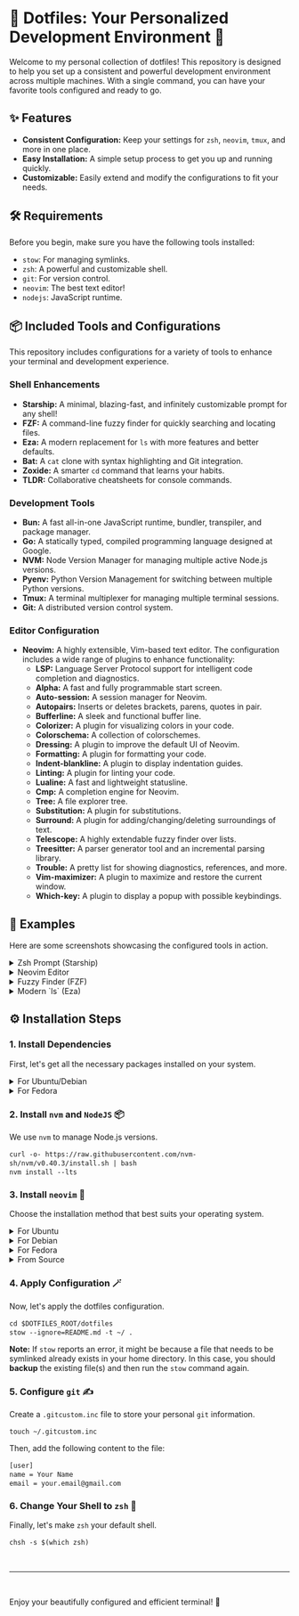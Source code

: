 # 🚀 Dotfiles: Your Personalized Development Environment 🚀

Welcome to my personal collection of dotfiles! This repository is designed to help you set up a consistent and powerful development environment across multiple machines. With a single command, you can have your favorite tools configured and ready to go.

## ✨ Features

-   **Consistent Configuration:** Keep your settings for `zsh`, `neovim`, `tmux`, and more in one place.
-   **Easy Installation:** A simple setup process to get you up and running quickly.
-   **Customizable:** Easily extend and modify the configurations to fit your needs.

## 🛠️ Requirements

Before you begin, make sure you have the following tools installed:

-   `stow`: For managing symlinks.
-   `zsh`: A powerful and customizable shell.
-   `git`: For version control.
-   `neovim`: The best text editor!
-   `nodejs`: JavaScript runtime.

## 📦 Included Tools and Configurations

This repository includes configurations for a variety of tools to enhance your terminal and development experience.

### Shell Enhancements

-   **Starship:** A minimal, blazing-fast, and infinitely customizable prompt for any shell!
-   **FZF:** A command-line fuzzy finder for quickly searching and locating files.
-   **Eza:** A modern replacement for `ls` with more features and better defaults.
-   **Bat:** A `cat` clone with syntax highlighting and Git integration.
-   **Zoxide:** A smarter `cd` command that learns your habits.
-   **TLDR:** Collaborative cheatsheets for console commands.

### Development Tools

-   **Bun:** A fast all-in-one JavaScript runtime, bundler, transpiler, and package manager.
-   **Go:** A statically typed, compiled programming language designed at Google.
-   **NVM:** Node Version Manager for managing multiple active Node.js versions.
-   **Pyenv:** Python Version Management for switching between multiple Python versions.
-   **Tmux:** A terminal multiplexer for managing multiple terminal sessions.
-   **Git:** A distributed version control system.

### Editor Configuration

-   **Neovim:** A highly extensible, Vim-based text editor. The configuration includes a wide range of plugins to enhance functionality:
    -   **LSP:** Language Server Protocol support for intelligent code completion and diagnostics.
    -   **Alpha:** A fast and fully programmable start screen.
    -   **Auto-session:** A session manager for Neovim.
    -   **Autopairs:** Inserts or deletes brackets, parens, quotes in pair.
    -   **Bufferline:** A sleek and functional buffer line.
    -   **Colorizer:** A plugin for visualizing colors in your code.
    -   **Colorschema:** A collection of colorschemes.
    -   **Dressing:** A plugin to improve the default UI of Neovim.
    -   **Formatting:** A plugin for formatting your code.
    -   **Indent-blankline:** A plugin to display indentation guides.
    -   **Linting:** A plugin for linting your code.
    -   **Lualine:** A fast and lightweight statusline.
    -   **Cmp:** A completion engine for Neovim.
    -   **Tree:** A file explorer tree.
    -   **Substitution:** A plugin for substitutions.
    -   **Surround:** A plugin for adding/changing/deleting surroundings of text.
    -   **Telescope:** A highly extendable fuzzy finder over lists.
    -   **Treesitter:** A parser generator tool and an incremental parsing library.
    -   **Trouble:** A pretty list for showing diagnostics, references, and more.
    -   **Vim-maximizer:** A plugin to maximize and restore the current window.
    -   **Which-key:** A plugin to display a popup with possible keybindings.

## 📸 Examples

Here are some screenshots showcasing the configured tools in action.

<details>
<summary>Zsh Prompt (Starship)</summary>
<img src="imgs/zsh.png" width="600px">
</details>

<details>
<summary>Neovim Editor</summary>
<img src="imgs/nvim.png" width="600px">
</details>

<details>
<summary>Fuzzy Finder (FZF)</summary>
<img src="imgs/fzf.png" width="600px">
</details>

<details>
<summary>Modern `ls` (Eza)</summary>
<img src="imgs/eza.png" width="600px">
</details>

## ⚙️ Installation Steps

### 1. Install Dependencies

First, let's get all the necessary packages installed on your system.

<details>
<summary>For Ubuntu/Debian</summary>

```shell
sudo apt update && sudo apt install -y stow zsh git neovim python3-neovim tmux tree tldr
```

</details>

<details>
<summary>For Fedora</summary>

```shell
sudo dnf install -y stow zsh git neovim python3-neovim tmux tree tldr
```

</details>

### 2. Install `nvm` and `NodeJS` 📦

We use `nvm` to manage Node.js versions.

```shell
curl -o- https://raw.githubusercontent.com/nvm-sh/nvm/v0.40.3/install.sh | bash
nvm install --lts
```

### 3. Install `neovim` 📝

Choose the installation method that best suits your operating system.

<details>
<summary>For Ubuntu</summary>

```shell
sudo add-apt-repository ppa:neovim-ppa/unstable -y
sudo apt update
sudo apt install make gcc ripgrep unzip git xclip neovim
```

</details>

<details>
<summary>For Debian</summary>

```shell
sudo apt update
sudo apt install make gcc ripgrep unzip git xclip curl

# Install nvim
curl -LO https://github.com/neovim/neovim/releases/latest/download/nvim-linux-x86_64.tar.gz
sudo rm -rf /opt/nvim-linux-x86_64
sudo mkdir -p /opt/nvim-linux-x86_64
sudo chmod a+rX /opt/nvim-linux-x86_64
sudo tar -C /opt -xzf nvim-linux-x86_64.tar.gz

# Make it available
sudo ln -sf /opt/nvim-linux-x86_64/bin/nvim /usr/local/bin/
```

</details>

<details>
<summary>For Fedora</summary>

```shell
sudo dnf install -y gcc make git ripgrep fd-find unzip neovim
```

</details>

<details>
<summary>From Source</summary>

```shell
sudo apt remove neovim
sudo apt autoremove
sudo apt install ninja-build gettext cmake unzip curl
git clone https://github.com/neovim/neovim
cd neovim
make CMAKE_BUILD_TYPE=RelWithDebInfo
cd build
cpack -G DEB
sudo dpkg -i --force-overwrite nvim-linux-x86_64.deb
```

</details>

### 4. Apply Configuration 🪄

Now, let's apply the dotfiles configuration.

```shell
cd $DOTFILES_ROOT/dotfiles
stow --ignore=README.md -t ~/ .
```

**Note:** If `stow` reports an error, it might be because a file that needs to be symlinked already exists in your home directory. In this case, you should **backup** the existing file(s) and then run the `stow` command again.

### 5. Configure `git` ✍️

Create a `.gitcustom.inc` file to store your personal `git` information.

```shell
touch ~/.gitcustom.inc
```

Then, add the following content to the file:

```
[user]
name = Your Name
email = your.email@gmail.com
```

### 6. Change Your Shell to `zsh` 🐚

Finally, let's make `zsh` your default shell.

```shell
chsh -s $(which zsh)
```

<br>

---

<br>

Enjoy your beautifully configured and efficient terminal! 🎉

